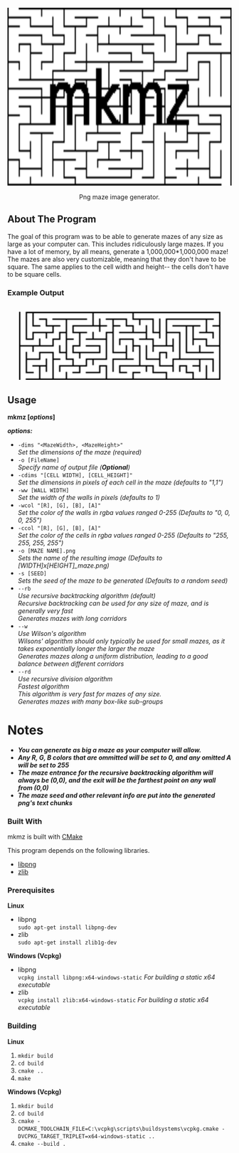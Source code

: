 <br />
<div align="center">
  <a href="https://github.com/jcsq6/mkmz">
    <img src="images/logo.png" alt="Logo" width="800" height="400">
  </a>

  <p align="center">
    Png maze image generator.
  </p>
</div>

## About The Program

The goal of this program was to be able to generate mazes of any size as large as your computer can. This includes ridiculously large mazes. If you have a lot of memory, by all means, generate a 1,000,000*1,000,000 maze! The mazes are also very customizable, meaning that they don't have to be square. The same applies to the cell width and height-- the cells don't have to be square cells.

### Example Output  
<br />
<div align="center">
  <a href="https://github.com/jcsq6/mkmz">
    <img src="images/top.png" alt="example" width="453" height="153">
  </a>
</div>

## Usage
**mkmz [*options*]** 

***options:***  
* ```-dims "<MazeWidth>, <MazeHeight>"```  
*Set the dimensions of the maze (required)*  
* ```-o [FileName]```  
*Specify name of output file (**Optional**)*  
* ```-cdims "[CELL WIDTH], [CELL_HEIGHT]"```  
*Set the dimensions in pixels of each cell in the maze (defaults to "1,1")*  
* ```-ww [WALL WIDTH]```  
*Set the width of the walls in pixels (defaults to 1)*  
* ```-wcol "[R], [G], [B], [A]"```  
*Set the color of the walls in rgba values ranged 0-255 (Defaults to "0, 0, 0, 255")*  
* ```-ccol "[R], [G], [B], [A]"```  
*Set the color of the cells in rgba values ranged 0-255 (Defaults to "255, 255, 255, 255")*  
* ```-o [MAZE NAME].png```  
*Sets the name of the resulting image (Defaults to [WIDTH]x[HEIGHT]_maze.png)*  
* ```-s [SEED]```  
*Sets the seed of the maze to be generated (Defaults to a random seed)*  
* ```--rb```  
*Use recursive backtracking algorithm (default)*  
*Recursive backtracking can be used for any size of maze, and is generally very fast*  
*Generates mazes with long corridors*
* ```--w```  
*Use Wilson's algorithm*  
*Wilsons' algorithm should only typically be used for small mazes, as it takes exponentially longer the larger the maze*  
*Generates mazes along a uniform distribution, leading to a good balance between different corridors*  
* ```--rd```  
*Use recursive division algorithm*  
*Fastest algorithm*  
*This algorithm is very fast for mazes of any size.*  
*Generates mazes with many box-like sub-groups*

# Notes
* ***You can generate as big a maze as your computer will allow.***  
* ***Any R, G, B colors that are ommitted will be set to 0, and any omitted A will be set to 255***
* ***The maze entrance for the recursive backtracking algorithm will always be (0,0), and the exit will be the farthest point on any wall from (0,0)***  
* ***The maze seed and other relevant info are put into the generated png's text chunks***  

### Built With

mkmz is built with [CMake](https://cmake.org/)

This program depends on the following libraries.

* [libpng](http://www.libpng.org/pub/png/libpng.html)
* [zlib](https://zlib.net/)

### Prerequisites
**Linux**
* libpng  
  `sudo apt-get install libpng-dev`
* zlib  
  `sudo apt-get install zlib1g-dev`  
  
**Windows (Vcpkg)**  
* libpng  
  `vcpkg install libpng:x64-windows-static` *For building a static x64 executable*  
* zlib  
  `vcpkg install zlib:x64-windows-static` *For building a static x64 executable*  

### Building
**Linux**
  1. `mkdir build`
  2. `cd build`
  3. `cmake ..`  
  4. `make` 
 
**Windows (Vcpkg)**
  1. `mkdir build`
  2. `cd build`
  3. `cmake -DCMAKE_TOOLCHAIN_FILE=C:\vcpkg\scripts\buildsystems\vcpkg.cmake -DVCPKG_TARGET_TRIPLET=x64-windows-static ..`
  4. `cmake --build .`